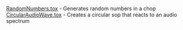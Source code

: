 [RandomNumbers.tox](./RandomNumbers.tox) - Generates random numbers in a chop
[CircularAudioWave.tox](./CircularAudioWave.tox) - Creates a circular sop that reacts to an audio spectrum
